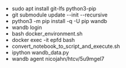 * sudo apt install git-lfs python3-pip
* git submodule update --init --recursive
* python3 -m pip install -q -U pip wandb
* wandb login
* bash docker_environment.sh
* docker exec -it epfd bash
* convert_notebook_to_script_and_execute.sh
* ipython wandb_data.py
* wandb agent nicojahn/htcv/5u9mgel7
